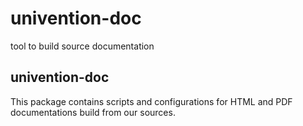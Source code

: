 # univention-doc
tool to build source documentation

## univention-doc
This package contains scripts and configurations for HTML and PDF documentations build from our sources.

